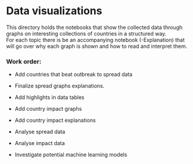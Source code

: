 # Data visualizations

This directory holds the notebooks that show the collected data through graphs on interesting collections of countries in a structured way.<br>
For each topic there is be an accompanying notebook (-Explanation) that will go over why each graph is shown and how to read and interpret them.

### Work order: 
 - Add countries that beat outbreak to spread data
 - Finalize spread graphs explanations.
  
 - Add highlights in data tables
 
 - Add country impact graphs
 - Add country impact explanations
 
 - Analyse spread data
 - Analyse impact data
 
 - Investigate potential machine learning models
